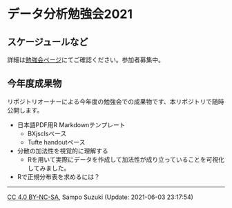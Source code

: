 データ分析勉強会2021
================

## スケージュールなど

詳細は[勉強会ページ](https://sites.google.com/view/kanto-metrics/2021%E5%B9%B4%E5%BA%A6)にてご確認ください。参加者募集中。

## 今年度成果物

リポジトリオーナーによる今年度の勉強会での成果物です、本リポジトリで随時公開します。

-   日本語PDF用R Markdownテンプレート
    -   BXjsclsベース
    -   Tufte handoutベース
-   分散の加法性を視覚的に理解する
    -   Rを用いて実際にデータを作成して加法性が成り立っていることを可視化してみました。
-   Rで正規分布表を求めるには？

------------------------------------------------------------------------

[CC 4.0
BY-NC-SA](https://creativecommons.org/licenses/by-nc-sa/4.0/deed.ja),
Sampo Suzuki (Update: 2021-06-03 23:17:54)
